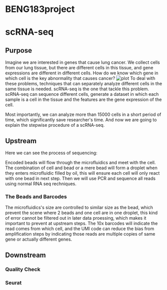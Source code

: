 # BENG183project
# scRNA-seq
## Purpose
Imagine we are interested in genes that cause lung cancer. We collect cells from our lung tissue, but there are different cells in this  tissue, and gene expressions are different in different cells. How do we know which gene in which cell is the key abnormality that causes cancer?
![plot](https://github.com/GYDTTDYX/BENG183project/blob/main/%E6%88%AA%E5%B1%8F2022-11-28%2009.37.25.png)
To deal with these problems, techniques that can separately analyze different cells in the same tissue is needed. scRNA-seq is the one that tackle this problem. scRNA-seq can sequence different cells, generate a dataset in which each sample is a cell in the tissue and the features are the gene expression of the cell. 

Most importantly, we can analyze more than 15000 cells in a short period of time, which significantly save researcher's time. And now we are going to explain the stepwise procedure of a scRNA-seq.

## Upstream 
Here we can see the process of sequencing: 

Encoded beads will flow through the microfluidics and meet with the cell. The combination of cell and bead or a mere bead will form a droplet when they enters microfluidic filled by oil, this will ensure each cell will only react with one bead in next step. Then we will use PCR and sequence all reads using normal RNA seq rechniques.

### The Beads and Barcodes
The microfluidics's size are controlled to similar size as the bead, which prevent the scene where 2 beads and one cell are in one droplet, this kind of error cannot be filtered out in later data proessing, which makes it important to prevent at upstream steps. The 10x barcodes will indicate the read comes from which cell, and the UMI code can reduce the bias from amplification steps by indicating those reads are multiple copies of same gene or actually different genes. 

## Downstream
### Quality Check

### Seurat
